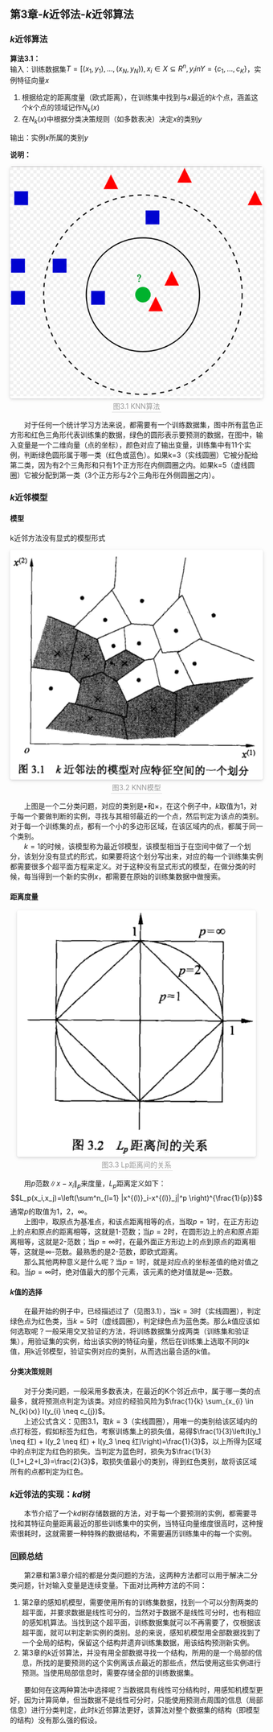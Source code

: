 ﻿## 第3章-$k$近邻法-$k$近邻算法
### $k$近邻算法
**算法3.1：**  
输入：训练数据集$T=[(x_1,y_1),\dots,(x_N,y_N)),x_i \in X \subseteq R^n,y_i in Y = \{c_1,\dots,c_K\}$，实例特征向量$x$  
1. 根据给定的距离度量（欧式距离），在训练集中找到与$x$最近的$k$个点，涵盖这个$k$个点的领域记作$N_k(x)$
2. 在$N_k(x)$中根据分类决策规则（如多数表决）决定$x$的类别$y$  

输出：实例$x$所属的类别$y$

**说明：**
<center>
<img style="border-radius: 0.3125em;box-shadow: 0 2px 4px 0 rgba(34,36,38,.12),0 2px 10px 0 rgba(34,36,38,.08);" src="../../../PhaseFour/Note/image/3-1-KNN.png"><br><div style="color:orange; border-bottom: 1px solid #d9d9d9;display: inline-block;color: #999;padding: 2px;">图3.1  KNN算法</div></center>

&emsp;&emsp;对于任何一个统计学习方法来说，都需要有一个训练数据集，图中所有蓝色正方形和红色三角形代表训练集的数据，绿色的圆形表示要预测的数据，在图中，输入变量是一个二维向量（点的坐标），颜色对应了输出变量，训练集中有11个实例，判断绿色圆形属于哪一类（红色或蓝色）。如果k=3（实线圆圈）它被分配给第二类，因为有2个三角形和只有1个正方形在内侧圆圈之内。如果k=5（虚线圆圈）它被分配到第一类（3个正方形与2个三角形在外侧圆圈之内）。
### $k$近邻模型
#### 模型  
k近邻方法没有显式的模型形式
<center>
<img style="border-radius: 0.3125em;box-shadow: 0 2px 4px 0 rgba(34,36,38,.12),0 2px 10px 0 rgba(34,36,38,.08);" src="../../../PhaseFour/Note/image/3-2-KNN-Model.png"><br><div style="color:orange; border-bottom: 1px solid #d9d9d9;display: inline-block;color: #999;padding: 2px;">图3.2  KNN模型</div></center>  

&emsp;&emsp;上图是一个二分类问题，对应的类别是$\bullet$和$\times$，在这个例子中，$k$取值为1，对于每一个要做判断的实例，寻找与其相邻最近的一个点，然后判定为该点的类别。对于每一个训练集的点，都有一个小的多边形区域，在该区域内的点，都属于同一个类别。  
&emsp;&emsp;$k=1$的时候，该模型称为最近邻模型，该模型相当于在空间中做了一个划分，该划分没有显式的形式，如果要将这个划分写出来，对应的每一个训练集实例都需要很多个超平面方程来定义。对于这种没有显式形式的模型，在做分类的时候，每当得到一个新的实例$x$，都需要在原始的训练集数据中做搜索。

#### 距离度量  
<center>
<img style="border-radius: 0.3125em;box-shadow: 0 2px 4px 0 rgba(34,36,38,.12),0 2px 10px 0 rgba(34,36,38,.08);" src="../../../PhaseFour/Note/image/3-3-Lp-Distance.png"><br><div style="color:orange; border-bottom: 1px solid #d9d9d9;display: inline-block;color: #999;padding: 2px;">图3.3  Lp距离间的关系</div></center>  

&emsp;&emsp;用$p$范数$\|x-x_i\|_p$来度量，$L_p$距离定义如下：$$L_p(x_i,x_j)=\left(\sum^n_{l=1} |x^{(l)}_i-x^{(l)}_j|^p \right)^{\frac{1}{p}}$$
通常$p$的取值为$1，2，\infty$。  
&emsp;&emsp;上图中，取原点为基准点，和该点距离相等的点，当取$p=1$时，在正方形边上的点和原点的距离相等，这就是1-范数；当$p=2$时，在圆形边上的点和原点距离相等，这就是2-范数；当$p=\infty$时，在最外面正方形边上的点到原点的距离相等，这就是$\infty$-范数。最熟悉的是2-范数，即欧式距离。  
&emsp;&emsp;那么其他两种意义是什么呢？当$p=1$时，就是对应点的坐标差值的绝对值之和。当$p=\infty$时，绝对值最大的那个元素，该元素的绝对值就是$\infty$-范数。  

#### $k$值的选择
&emsp;&emsp;在最开始的例子中，已经描述过了（见图3.1），当$k=3$时（实线圆圈），判定绿色点为红色类，当$k=5$时（虚线圆圈），判定绿色点为蓝色类。那么$k$值应该如何选取呢？一般采用交叉验证的方法，将训练数据集分成两类（训练集和验证集），用验证集的实例，给出该实例的特征向量，然后在训练集上选取不同的$k$值，用k近邻模型，验证实例对应的类别，从而选出最合适的$k$值。

#### 分类决策规则
&emsp;&emsp;对于分类问题，一般采用多数表决，在最近的K个邻近点中，属于哪一类的点最多，就将预测点判定为该类。对应的经验风险为$\frac{1}{k} \sum_{x_{i} \in N_{k}(x)} I(y_{i} \neq c_{j})$。  
&emsp;&emsp;上述公式含义：见图3.1，取$k=3$（实线圆圈），用唯一的类别给该区域内的点打标签，假如标签为红色，考察训练集上的损失值，易得$\frac{1}{3}\left(I(y_1 \neq 红) + I(y_2 \neq 红) + I(y_3 \neq 红)\right)=\frac{1}{3}$，以上所得为区域中的点判定为红色的损失。当判定为蓝色时，损失为$\frac{1}{3}(I_1+I_2+I_3)=\frac{2}{3}$，取损失值最小的类别，得到红色类别，故将该区域所有的点都判定为红色。

### $k$近邻法的实现：$kd$树
&emsp;&emsp;本节介绍了一个$kd$树存储数据的方法，对于每一个要预测的实例，都需要寻找和其特征向量距离最近的那些训练集中的实例，当特征向量维度很高时，这种搜索很耗时，这就需要一种特殊的数据结构，不需要遍历训练集中的每一个实例。  

### 回顾总结
&emsp;&emsp;第2章和第3章介绍的都是分类问题的方法，这两种方法都可以用于解决二分类问题，针对输入变量是连续变量。下面对比两种方法的不同：  
1. 第2章的感知机模型，需要使用所有的训练集数据，找到一个可以分割两类的超平面，并要求数据是线性可分的，当然对于数据不是线性可分时，也有相应的感知机算法。当找到这个超平面，训练数据集就可以不再需要了，仅根据该超平面，就可以判定新实例的类别。总的来说，感知机模型用全部数据找到了一个全局的结构，保留这个结构并遗弃训练集数据，用该结构预测新实例。
2. 第3章的$k$近邻算法，并没有用全部数据寻找一个结构，所用的是一个局部的信息，所找的是要预测的这个实例离该点最近的那些点，然后使用这些实例进行预测。当使用局部信息时，需要存储全部的训练数据集。

&emsp;&emsp;要如何在这两种算法中选择呢？当数据具有线性可分结构时，用感知机模型更好，因为计算简单，但当数据不是线性可分时，只能使用预测点周围的信息（局部信息）进行分类判定，此时$k$近邻算法更好，该算法对整个数据集的结构（即模型的结构）没有那么强的假设。